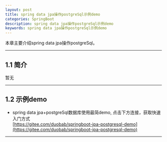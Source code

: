 ```yaml
---
layout: post
title: spring data jpa操作postgreSql示例demo
categories: SpringBoot
description: spring data jpa操作postgreSql示例demo
keywords: spring data jpa操作postgreSql示例demo
---
```


本章主要介绍spring data jpa操作postgreSql。

* * *

## 1.1 简介
暂无

* * *

## 1.2 示例demo
- spring data jpa+postgreSql数据库使用最简demo, 点击下方连接，获取快速入门方式  
[https://gitee.com/duobab/springboot-jpa-postgresql-demo](https://gitee.com/duobab/springboot-jpa-postgresql-demo) 

* * *
